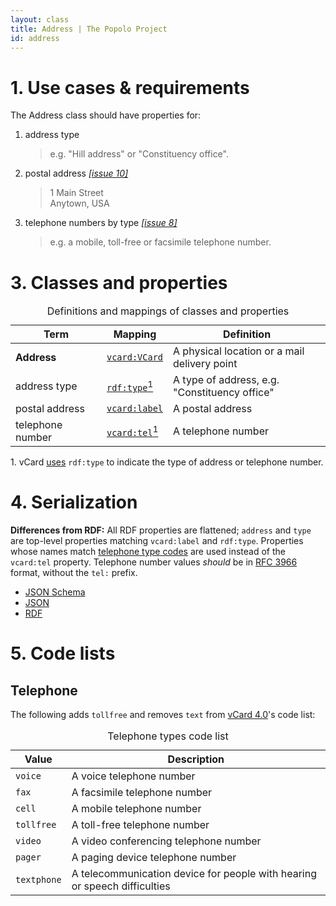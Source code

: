 ```yaml
---
layout: class
title: Address | The Popolo Project
id: address
---
```


<h1 id="use-cases-and-requirements">1. Use cases &amp; requirements</h1>

The Address class should have properties for:

1. address type

    >e.g. "Hill address" or "Constituency office".

1. postal address [*[issue 10]*](https://github.com/opennorth/popolo-spec/issues/10)

    >1 Main Street  
    Anytown, USA

1. telephone numbers by type [*[issue 8]*](https://github.com/opennorth/popolo-spec/issues/8)

    >e.g. a mobile, toll-free or facsimile telephone number.

<h1 id="classes-and-properties">3. Classes and properties</h1>

<table>
  <caption>Definitions and mappings of classes and properties</caption>
  <thead>
    <tr>
      <th width="130">Term</th>
      <th>Mapping</th>
      <th>Definition</th>
    </tr>
  </thead>
  <tbody>
    <tr id="vcard:VCard">
      <td><strong>Address</strong></td>
      <td><code><a href="http://www.w3.org/TR/vcard-rdf/#vcard:VCard" title="http://www.w3.org/2006/vcard/ns#VCard">vcard:VCard</a></code></td>
      <td>A physical location or a mail delivery point</td>
    </tr>
    <tr id="rdf:type">
      <td>address type</td>
      <td><code><a href="http://www.w3.org/TR/rdf-schema/#ch_type" title="http://www.w3.org/1999/02/22-rdf-syntax-ns#type">rdf:type</a></code><a href="#note1"><sup>1</sup></a></td>
      <td>A type of address, e.g. "Constituency office"</td>
    </tr>
    <tr id="vcard:label">
      <td>postal address</td>
      <td><code><a href="http://www.w3.org/TR/vcard-rdf/#vcard:label2" title="http://www.w3.org/2006/vcard/ns#label">vcard:label</a></code></td>
      <td>A postal address</td>
    </tr>
    <tr id="vcard:tel">
      <td>telephone number</td>
      <td><code><a href="http://www.w3.org/TR/vcard-rdf/#vcard:tel2" title="http://www.w3.org/2006/vcard/ns#tel">vcard:tel</a></code><a href="#note1"><sup>1</sup></a></td>
      <td>A telephone number</td>
    </tr>
  </tbody>
</table>

<p class="note" id="note1">1. vCard <a href="http://www.w3.org/TR/vcard-rdf/#Param">uses</a> <code>rdf:type</code> to indicate the type of address or telephone number.</p>

<h1 id="serialization">4. Serialization</h1>

**Differences from RDF:** All RDF properties are flattened; `address` and `type` are top-level properties matching `vcard:label` and `rdf:type`. Properties whose names match [telephone type codes](#telephone-types) are used instead of the `vcard:tel` property. Telephone number values <em class="rfc2119">should</em> be in [RFC 3966](http://tools.ietf.org/html/rfc3966) format, without the `tel:` prefix.

<ul class="nav nav-tabs no-js">
  <li><a href="#address-schema">JSON Schema</a></li>
  <li class="active"><a href="#address-json">JSON</a></li>
  <li><a href="#address-rdf">RDF</a></li>
</ul>

<div class="tab-content">
  <div class="tab-pane" id="address-schema" data-url="/schemas/address.json"></div>
  <div class="tab-pane active" id="address-json" data-url="/examples/address.json"></div>
  <div class="tab-pane" id="address-rdf" data-url="/examples/address.ttl"></div>
</div>

<h1 id="code-lists">5. Code lists</h1>

## Telephone

The following adds `tollfree` and removes `text` from [vCard 4.0](http://tools.ietf.org/html/rfc6350#section-6.4.1)'s code list:

<table id="telephone-types">
  <caption>Telephone types code list</caption>
  <thead>
    <tr>
      <th>Value</th>
      <th>Description</th>
    </tr>
  </thead>
  <tbody>
    <tr>
      <td><code>voice</code></td>
      <td>A voice telephone number</td>
    </tr>
    <tr>
      <td><code>fax</code></td>
      <td>A facsimile telephone number</td>
    </tr>
    <tr>
      <td><code>cell</code></td>
      <td>A mobile telephone number</td>
    </tr>
    <tr>
      <td><code>tollfree</code></td>
      <td>A toll-free telephone number</td>
    </tr>
    <tr>
      <td><code>video</code></td>
      <td>A video conferencing telephone number</td>
    </tr>
    <tr>
      <td><code>pager</code></td>
      <td>A paging device telephone number</td>
    </tr>
    <tr>
      <td><code>textphone</code></td>
      <td>A telecommunication device for people with hearing or speech difficulties</td>
    </tr>
  </tbody>
</table>
